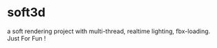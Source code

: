 # soft3d
a soft rendering project with multi-thread, realtime lighting, fbx-loading. Just For Fun !
